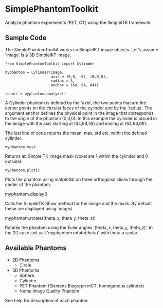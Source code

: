 # SimplePhantomToolkit
Analyze phantom experiments (PET, CT) using the SimpleITK framework

## Sample Code

The SimplePhantomToolkit works on SimpleIKT image objects. Let's assume 
'image' is a 3D SimpleIKT image.

    from SimplePhantomToolkit import Cylinder
    
    myphantom = Cylinder(image, 
                         axis = (0,0, -5), (0,0,5), 
                         radius = 5,
                         anchor = (64, 64, 64))
                         
    result = myphantom.analyze()
    

A Cylinder phantom is defined by the 'axis', the two points that are the center
points on the circular faces of the cylinder and by the 'radius'. The 
argument anchor defines the physical point in the image that corresponds to 
the origin of the phantom (0,0,0). In this example the cylinder is placed in 
the image with the axis starting at (64,64,59) and ending at (64,64,69).

The last line of code returns the mean, max, std etc. within the defined 
cylinder.


    myphantom.mask
    
Returns an SimpleITK image mask (voxel are 1 within the cylinder and 0 outside).

    myphantom.plot()
    
Plots the phantom using matplotlib on three orthogonal slices through the 
center of the phantom.

   myphantom.display()
   
Calls the SimpleITK Show method for the image and the mask. By default these
are displayed using ImageJ

   myphantom.rotate((theta_x, theta_y, theta_z))
   
Rotates the phantom using the Euler angles '(theta_x, theta_y, theta_z)'.
In the 2D case just call 'myphantom.rotate(theta)' with theta a scalar.
                        
## Available Phantoms

* 2D Phantoms
  * Circle
* 3D Phantoms
  * Sphere
  * Cylinder
  * PET Phantom (Siemens Biograph mCT, homogenous cylinder)
  * Nema Image Quality Phantom
  
See help for description of each phantom
                        